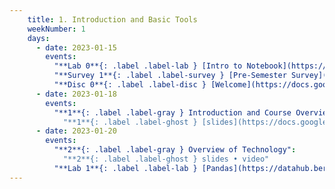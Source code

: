 ```yaml
---
    title: 1. Introduction and Basic Tools
    weekNumber: 1
    days:
      - date: 2023-01-15
        events:
          "**Lab 0**{: .label .label-lab } [Intro to Notebook](https://datahub.berkeley.edu/hub/user-redirect/git-pull?repo=https%3A%2F%2Fgithub.com%2FUCB-Econ-148%2Fsp23-student&branch=main&urlpath=retro%2Ftree%2Fsp23-student%2Flab%2Flab00%2Flab00.ipynb) (Optional)": 
          "**Survey 1**{: .label .label-survey } [Pre-Semester Survey](https://forms.gle/XN5AveK5PxgkzXoy6) **(due Jan. 20)**":
          "**Disc 0**{: .label .label-disc } [Welcome](https://docs.google.com/presentation/d/1OGRhmpY8DoRwdbCKyHQxtvFvP8qPrIjv40n4Ef5P2ZA/edit?usp=sharing) (just read the slides; no sections this week)":
      - date: 2023-01-18
        events:
          "**1**{: .label .label-gray } Introduction and Course Overview":
            "**1**{: .label .label-ghost } [slides](https://docs.google.com/presentation/d/1479YAs9_GTqfqoP0zaPqdcOpizHbhFKfUhy02T-XwDo/edit?usp=sharing) • video"
      - date: 2023-01-20
        events:
          "**2**{: .label .label-gray } Overview of Technology":
            "**2**{: .label .label-ghost } slides • video"
          "**Lab 1**{: .label .label-lab } [Pandas](https://datahub.berkeley.edu/hub/user-redirect/git-pull?repo=https%3A%2F%2Fgithub.com%2FUCB-Econ-148%2Fsp23-student&branch=main&urlpath=lab%2Ftree%2Fsp23-student%2Flab%2Flab01%2Flab01.ipynb) **(due Jan. 26)**":
---
```

